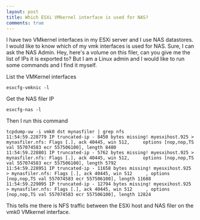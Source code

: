 ```yaml
---
layout: post
title: Which ESXi VMkernel interface is used for NAS?
comments: true
---
```

I have two VMkernel interfaces in my ESXi server and I use NAS datastores. I would like to know which of my vmk interfaces is used for NAS. Sure, I can ask the NAS Admin. Hey, here's a volume on this filer, can you give me the list of IPs it is exported to? But I am a Linux admin and I would like to run some commands and I find it myself.

List the VMKernel interfaces

    esxcfg-vmknic -l

Get the NAS filer IP

    esxcfg-nas -l

Then I run this command 

    tcpdump-uw -i vmk0 dst mynasfiler | grep nfs
    11:54:59.228779 IP truncated-ip - 8450 bytes missing! myesxihost.925 > mynasfiler.nfs: Flags [.], ack 40445, win 512,     options [nop,nop,TS val 557074583 ecr 557506100], length 8480
    11:54:59.228801 IP truncated-ip - 5762 bytes missing! myesxihost.925 > mynasfiler.nfs: Flags [.], ack 40445, win 512,     options [nop,nop,TS val 557074583 ecr 557506100], length 5792
    11:54:59.228951 IP truncated-ip - 11658 bytes missing! myesxihost.925 > mynasfiler.nfs: Flags [.], ack 40445, win 512     , options [nop,nop,TS val 557074583 ecr 557506100], length 11688
    11:54:59.229095 IP truncated-ip - 12794 bytes missing! myesxihost.925 > mynasfiler.nfs: Flags [.], ack 40445, win 512     , options [nop,nop,TS val 557074583 ecr 557506100], length 12824

This tells me there is NFS traffic between the ESXi host and NAS filer on the vmk0 VMkernel interface. 
